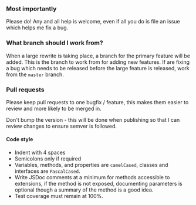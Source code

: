 ### Most importantly

Please do! Any and all help is welcome, even if all you do is file an issue which helps me fix a bug.

### What branch should I work from?

When a large rewrite is taking place, a branch for the primary feature will be added. This is the branch to work from for adding new features. If are fixing a bug which needs to be released before the large feature is released, work from the `master` branch.

### Pull requests

Please keep pull requests to one bugfix / feature, this makes them easier to review and more likely to be merged in.

Don't bump the version - this will be done when publishing so that I can review changes to ensure semver is followed.

#### Code style

- Indent with 4 spaces
- Semicolons only if required
- Variables, methods, and properties are `camelCased`, classes and interfaces are `PascalCased`.
- Write JSDoc comments at a minimum for methods accessible to extensions, if the method is not exposed, documenting parameters is optional though a summary of the method is a good idea.
- Test coverage must remain at 100%.
